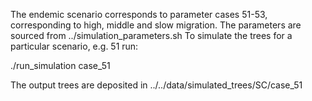 The endemic scenario corresponds to parameter cases 51-53,
corresponding to high, middle and slow migration. 
The parameters are sourced from ../simulation_parameters.sh
To simulate the trees for a particular scenario, e.g. 51 run:

./run_simulation case_51

The output trees are deposited in ../../data/simulated_trees/SC/case_51

